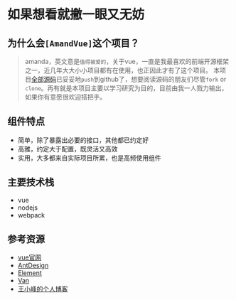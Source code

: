 # 如果想看就撇一眼又无妨
## 为什么会`[AmandVue]`这个项目？
> amanda，英文意是`值得被爱的`，关于vue，一直是我最喜欢的前端开源框架之一，近几年大大小小项目都有在使用，也正因此才有了这个项目。
本项目[全部源码](https://github.com/hongtanhao/amanda-vue)已妥妥地`push`到github了，想要阅读源码的朋友们尽管`fork` or `clone`。再有就是本项目主要以学习研究为目的，目前由我一人戮力输出，如果你有意愿很欢迎搭把手。
## 组件特点
+ 简单，除了暴露出必要的接口，其他都已约定好
+ 高雅，约定大于配置，既灵活又高效
+ 实用，大多都来自实际项目所累，也是高频使用组件
## 主要技术栈
+ vue
+ nodejs
+ webpack
## 参考资源
+ [vue官网](https://cn.vuejs.org/)
+ [AntDesign](https://ant.design/)
+ [Element](https://element.eleme.cn/#/zh-CN)
+ [Van](https://youzan.github.io/vant/#/zh-CN/intro)
+ [王小峰的个人博客](https://hongtanhao.github.io/)